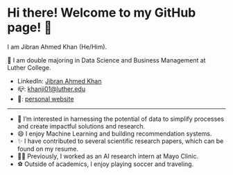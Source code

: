 # Hi there! Welcome to my GitHub page! 👋

I am Jibran Ahmed Khan (He/Him).

🔭 I am double majoring in Data Science and Business Management at Luther College.
- LinkedIn: [Jibran Ahmed Khan](http://www.linkedin.com/in/JibranAkhan)
- 📪: khanji01@luther.edu
- 🔗: [personal website](https://khanji0.github.io/Portfolio/)

---

- 👀 I’m interested in harnessing the potential of data to simplify processes and create impactful solutions and research.
- 😄 I enjoy Machine Learning and building recommendation systems.
- ✨ I have contributed to several scientific research papers, which can be found on my resume.
- 👨‍💻 Previously, I worked as an AI research intern at Mayo Clinic.
- ⚽️ Outside of academics, I enjoy playing soccer and traveling.
